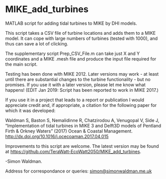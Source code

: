 # MIKE_add_turbines
MATLAB script for adding tidal turbines to MIKE by DHI models.

This script takes a CSV file of turbine locations and adds them to a MIKE
model. It can cope with large numbers of turbines (tested with 1000), and thus
can save a lot of clicking.

The supplementary script Prep_CSV_File.m can take just X and Y coordinates and a MIKE .mesh file and produce the input file required for the main script.

Testing has been done with MIKE 2012. Later versions may work - at least until there are substantial changes to the turbine functionality - but no promises. If you use it with a later version, please let me know what happens!
(EDIT Jan 2019: Script has been reported to work in MIKE 2017.)

If you use it in a project that leads to a report or publication I would 
appreciate credit and, if appropriate, a citation for the following paper
for which it was developed:

Waldman S, Baston S, Nemalidinne R, Chatzirodou A, Venugopal V, Side J, “Implementation of tidal turbines in MIKE 3 and Delft3D models of Pentland Firth & Orkney Waters” (2017)
Ocean & Coastal Management. http://dx.doi.org/10.1016/j.ocecoaman.2017.04.015

Improvements to this script are welcome. The latest version may be found at https://github.com/TeraWatt-EcoWatt2050/MIKE_add_turbines.

-Simon Waldman.

Address for correspondance or queries: simon@simonwaldman.me.uk
